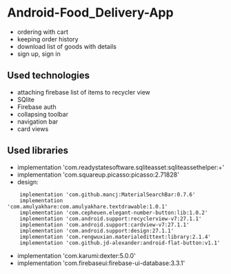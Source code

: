 # Android-Food_Delivery-App
* ordering with cart
* keeping order history
* download list of goods with details
* sign up, sign in

## Used technologies
* attaching firebase list of items to recycler view
* SQlite
* Firebase auth
* collapsing toolbar
* navigation bar
* card views
## Used libraries
* implementation 'com.readystatesoftware.sqliteasset:sqliteassethelper:+'
* implementation 'com.squareup.picasso:picasso:2.71828'
* design:
```
    implementation 'com.github.mancj:MaterialSearchBar:0.7.6' 
    implementation 'com.amulyakhare:com.amulyakhare.textdrawable:1.0.1'
    implementation 'com.cepheuen.elegant-number-button:lib:1.0.2'
    implementation 'com.android.support:recyclerview-v7:27.1.1'
    implementation 'com.android.support:cardview-v7:27.1.1'
    implementation 'com.android.support:design:27.1.1'
    implementation 'com.rengwuxian.materialedittext:library:2.1.4'
    implementation 'com.github.jd-alexander:android-flat-button:v1.1'
```
* implementation 'com.karumi:dexter:5.0.0'
* implementation 'com.firebaseui:firebase-ui-database:3.3.1'
